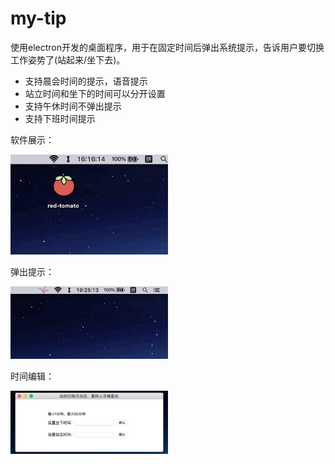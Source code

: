 # my-tip
使用electron开发的桌面程序，用于在固定时间后弹出系统提示，告诉用户要切换工作姿势了(站起来/坐下去)。
* 支持晨会时间的提示，语音提示
* 站立时间和坐下的时间可以分开设置
* 支持午休时间不弹出提示
* 支持下班时间提示

软件展示：  

<img src="https://github.com/ZacharyLv/my-tip/blob/master/images/runTomato.gif" width="50%">

弹出提示：  

<img src="https://github.com/ZacharyLv/my-tip/blob/master/images/showNotification.gif" width="50%">

时间编辑：  

<img src="https://github.com/ZacharyLv/my-tip/blob/master/images/editTime.png" width="50%">

